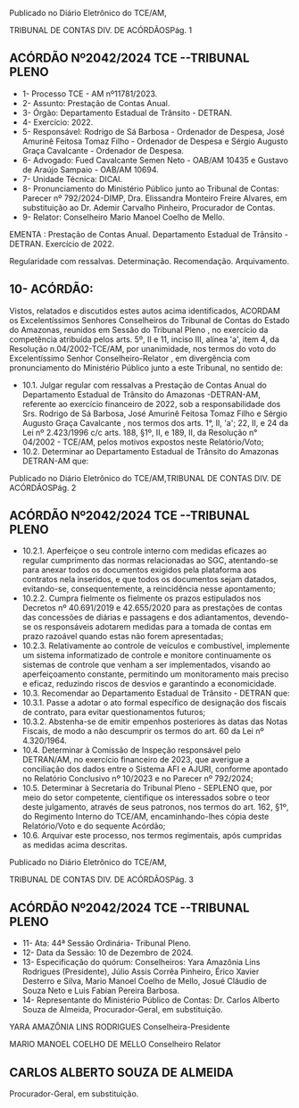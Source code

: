 Publicado  no  Diário  Eletrônico do TCE/AM,

TRIBUNAL DE CONTAS DIV. DE ACÓRDÃOSPág. 1

## ACÓRDÃO Nº2042/2024  TCE --TRIBUNAL PLENO

- 1- Processo TCE - AM nº11781/2023.
- 2- Assunto: Prestação de Contas Anual.
- 3- Órgão: Departamento Estadual de Trânsito - DETRAN.
- 4- Exercício: 2022.
- 5- Responsável: Rodrigo de Sá Barbosa - Ordenador de Despesa, José Amurinê Feitosa Tomaz Filho - Ordenador de Despesa e Sérgio Augusto Graça Cavalcante - Ordenador de Despesa.
- 6- Advogado: Fued  Cavalcante  Semen  Neto  -  OAB/AM  10435  e  Gustavo  de  Araújo Sampaio - OAB/AM 10694.
- 7- Unidade Técnica: DICAI.
- 8- Pronunciamento  do  Ministério  Público  junto  ao  Tribunal  de  Contas: Parecer  nº 792/2024-DIMP,  Dra.  Elissandra  Monteiro  Freire  Alvares,  em  substituição  ao  Dr. Ademir Carvalho Pinheiro, Procurador de Contas.
- 9- Relator: Conselheiro Mario Manoel Coelho de Mello.

EMENTA : Prestação de Contas Anual. Departamento  Estadual  de  Trânsito  -  DETRAN. Exercício de 2022.

Regularidade com ressalvas. Determinação. Recomendação. Arquivamento.

## 10-  ACÓRDÃO:

Vistos, relatados e discutidos estes autos acima identificados, ACORDAM os Excelentíssimos Senhores Conselheiros do Tribunal de Contas do Estado do Amazonas, reunidos em Sessão do Tribunal Pleno , no exercício da competência atribuída pelos arts. 5º, II e 11, inciso III, alínea 'a', item 4, da  Resolução  n.04/2002-TCE/AM, por unanimidade, nos  termos  do  voto  do  Excelentíssimo  Senhor  Conselheiro-Relator ,  em divergência com pronunciamento do Ministério Público junto a este Tribunal, no sentido de:

- 10.1. Julgar regular com  ressalvas a Prestação de Contas Anual do Departamento Estadual de Trânsito do Amazonas -DETRAN-AM, referente ao exercício financeiro de 2022, sob a responsabilidade dos Srs. Rodrigo de Sá Barbosa, José Amurinê Feitosa Tomaz Filho e Sérgio Augusto Graça Cavalcante , nos termos dos arts. 1°, II, 'a'; 22, II, e 24 da Lei nº 2.423/1996 c/c arts. 188, §1º, II, e 189, II, da Resolução n° 04/2002 - TCE/AM, pelos motivos expostos neste Relatório/Voto;
- 10.2. Determinar ao  Departamento  Estadual  de  Trânsito  do  Amazonas  DETRAN-AM que:

Publicado  no  Diário  Eletrônico do TCE/AM,TRIBUNAL DE CONTAS DIV. DE ACÓRDÃOSPág. 2

## ACÓRDÃO Nº2042/2024  TCE --TRIBUNAL PLENO

- 10.2.1. Aperfeiçoe o seu controle interno com medidas eficazes ao regular cumprimento  das  normas  relacionadas  ao SGC, atentando-se para anexar todos os documentos exigidos pela plataforma  aos  contratos  nela  inseridos,  e  que  todos  os documentos sejam datados, evitando-se, consequentemente, a reincidência nesse apontamento;
- 10.2.2. Cumpra fielmente  os  fielmente  os  prazos  estipulados  nos Decretos  nº  40.691/2019  e  42.655/2020  para  as  prestações de  contas  das  concessões  de  diárias  e  passagens  e  dos adiantamentos, devendo-se os responsáveis adotarem medidas para a tomada de contas em prazo razoável quando estas não forem apresentadas;
- 10.2.3. Relativamente ao controle de veículos e combustível, implemente um sistema informatizado de controle e monitore continuamente  os  sistemas  de  controle  que  venham  a  ser implementados, visando ao aperfeiçoamento constante, permitindo um monitoramento mais preciso e eficaz, reduzindo riscos de desvios e garantindo a economicidade.
- 10.3. Recomendar ao Departamento Estadual de Trânsito - DETRAN que:
- 10.3.1. Passe a adotar o ato formal específico de designação dos fiscais de contrato, para evitar questionamentos futuros;
- 10.3.2. Abstenha-se de emitir empenhos posteriores às datas das Notas Fiscais, de modo a não descumprir os termos do art. 60 da Lei nº 4.320/1964.
- 10.4. Determinar à  Comissão de Inspeção responsável pelo DETRAN/AM, no exercício financeiro de 2023, que averigue a conciliação dos dados entre o  Sistema  AFI  e  AJURI,  conforme  apontado  no  Relatório  Conclusivo  nº 10/2023 e no Parecer nº 792/2024;
- 10.5. Determinar à Secretaria do Tribunal Pleno - SEPLENO que, por meio do setor competente, cientifique os interessados sobre o teor deste julgamento,  através  de  seus  patronos,  nos  termos  do  art.  162,  §1º,  do Regimento Interno do TCE/AM, encaminhando-lhes cópia deste Relatório/Voto e do sequente Acórdão;
- 10.6. Arquivar este  processo,  nos  termos  regimentais,  após  cumpridas  as medidas acima descritas.

Publicado  no  Diário  Eletrônico do TCE/AM,

TRIBUNAL DE CONTAS DIV. DE ACÓRDÃOSPág. 3

## ACÓRDÃO Nº2042/2024  TCE --TRIBUNAL PLENO

- 11-  Ata: 44ª Sessão Ordinária- Tribunal Pleno.
- 12-  Data da Sessão: 10 de Dezembro de 2024.
- 13-  Especificação do quórum: Conselheiros: Yara Amazônia Lins Rodrigues (Presidente), Júlio Assis Corrêa Pinheiro, Érico Xavier Desterro e Silva, Mario Manoel Coelho de Mello, Josué Cláudio de Souza Neto e Luis Fabian Pereira Barbosa.
- 14-  Representante  do  Ministério  Público  de  Contas: Dr.  Carlos  Alberto  Souza  de Almeida, Procurador-Geral, em substituição.

YARA AMAZÔNIA LINS RODRIGUES Conselheira-Presidente

MARIO MANOEL COELHO DE MELLO Conselheiro Relator

## CARLOS ALBERTO SOUZA DE ALMEIDA

Procurador-Geral, em substituição.